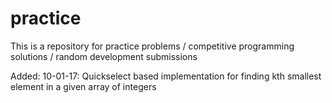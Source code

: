 # practice

This is a repository for practice problems / competitive programming solutions / random development submissions

Added: 
10-01-17: Quickselect based implementation for finding kth smallest element in a given array of integers
